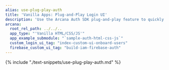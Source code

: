 ```yaml
---
alias: use-plug-play-auth
title: 'Vanilla Apps: Plug-and-Play Login UI'
description: 'Use the Arcana Auth SDK plug-and-play feature to quickly add code in the Vanilla HTML/CSS/JS Web3 app for onboarding users via the configured options'
arcana:
  root_rel_path: ../../..
  app_type: "'Vanilla HTML/CSS/JS'"
  app_example_submodule: "`sample-auth-html-css-js`"
  custom_login_ui_tag: "index-custom-ui-onboard-users"
  firebase_custom_ui_tag: "build-iam-firebase-auth"
---
```


{% include "./text-snippets/use-plug-play-auth.md" %}